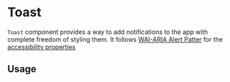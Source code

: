 # Toast

`Toast` component provides a way to add notifications to the app with complete
freedom of styling them. It follows
[WAI-ARIA Alert Patter](https://www.w3.org/TR/wai-aria-practices-1.2/#alert) for
the
[accessibility properties](https://www.w3.org/TR/wai-aria-practices-1.2/#wai-aria-roles-states-and-properties-0)

## Usage

<!-- IMPORT_EXAMPLE src/toast/stories/__js/ToastBasic.component.jsx -->

<!-- CODESANDBOX
link_title: Toast Basic - Open On Sandbox
js: src/toast/stories/__js/ToastBasic.component.jsx
-->

<!-- CODESANDBOX
link_title: Toast CSS Animated - Open On Sandbox
js: src/toast/stories/__js/ToastCSSAnimated.component.jsx
utils: src/toast/stories/__js/Utils.component.jsx
css: src/toast/stories/Toast.css
-->

<!-- CODESANDBOX
link_title: Toast React Spring - Open On Sandbox
js: src/toast/stories/__js/ToastReactSpring.component.jsx
utils: src/toast/stories/__js/Utils.component.jsx
css: src/toast/stories/Toast.css
-->
